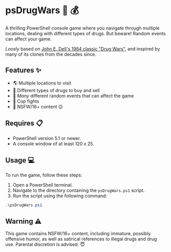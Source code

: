 ﻿# psDrugWars :syringe: :moneybag:

A thrilling PowerShell console game where you navigate through multiple locations, dealing with different types of drugs. But beware! Random events can affect your game.

*Loosly* based on [John E. Dell's 1984 classic "Drug Wars"](https://en.wikipedia.org/wiki/Drug_Wars_(video_game)), and inspired by many of its clones from the decades since.

## Features :sparkles:

- :earth_americas: Multiple locations to visit
- :pill: Different types of drugs to buy and sell
- :game_die: *Many* different random events that can affect the game
- :cop: Cop fights
- :underage: NSFW/16+ content :wink:

## Requires :clipboard:

- PowerShell version 5.1 or newer.
- A console window of at least 120 x 25.

## Usage :computer:

To run the game, follow these steps:

1. Open a PowerShell terminal.
2. Navigate to the directory containing the `psDrugWars.ps1` script.
3. Run the script using the following command:

```powershell
.\psDrugWars.ps1
```

## Warning :warning:

This game contains NSFW/16+ content, including immature, possibly offensive humor, as well as satirical references to illegal drugs and drug use. Parental discretion is advised. :innocent: